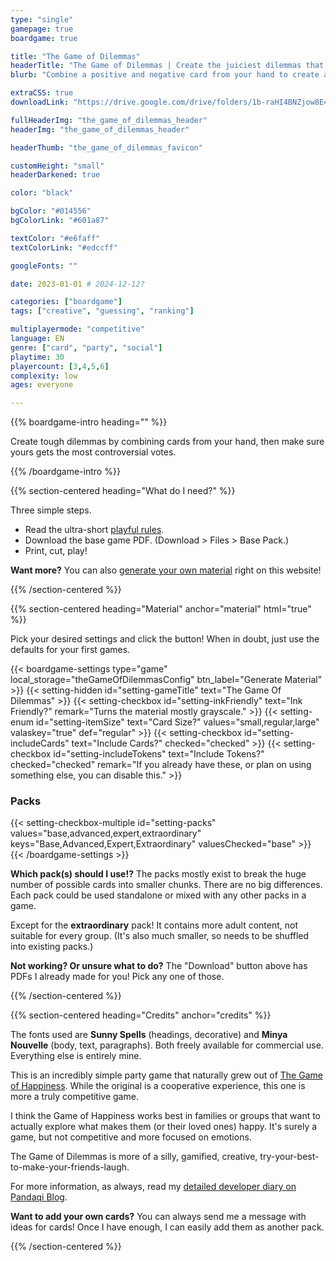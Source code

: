 ```yaml
---
type: "single"
gamepage: true
boardgame: true

title: "The Game of Dilemmas"
headerTitle: "The Game of Dilemmas | Create the juiciest dilemmas that have players doubt themselves."
blurb: "Combine a positive and negative card from your hand to create a dilemma. If yours is the most controversial, you score the most points!"

extraCSS: true
downloadLink: "https://drive.google.com/drive/folders/1b-raHI4BNZjow8E4X9Qc7ZLWbr4jZ3ne" # already updated!

fullHeaderImg: "the_game_of_dilemmas_header"
headerImg: "the_game_of_dilemmas_header"

headerThumb: "the_game_of_dilemmas_favicon"

customHeight: "small"
headerDarkened: true

color: "black"

bgColor: "#014556"
bgColorLink: "#601a87"

textColor: "#e6faff"
textColorLink: "#edccff"

googleFonts: ""

date: 2023-01-01 # 2024-12-12?

categories: ["boardgame"]
tags: ["creative", "guessing", "ranking"]

multiplayermode: "competitive"
language: EN
genre: ["card", "party", "social"]
playtime: 30
playercount: [3,4,5,6]
complexity: low
ages: everyone

---
```


{{% boardgame-intro heading="" %}}

Create tough dilemmas by combining cards from your hand, then make sure yours gets the most controversial votes.

{{% /boardgame-intro %}}

{{% section-centered heading="What do I need?" %}}

Three simple steps.
* Read the ultra-short [playful rules](rules).
* Download the base game PDF. (Download > Files > Base Pack.)
* Print, cut, play!

**Want more?** You can also [generate your own material](#material) right on this website!

{{% /section-centered %}}

{{% section-centered heading="Material" anchor="material" html="true" %}}

<p>Pick your desired settings and click the button! When in doubt, just use the defaults for your first games.</p>

{{< boardgame-settings type="game" local_storage="theGameOfDilemmasConfig" btn_label="Generate Material" >}}
	{{< setting-hidden id="setting-gameTitle" text="The Game Of Dilemmas" >}}
  {{< setting-checkbox id="setting-inkFriendly" text="Ink Friendly?" remark="Turns the material mostly grayscale." >}}
  {{< setting-enum id="setting-itemSize" text="Card Size?" values="small,regular,large" valaskey="true" def="regular" >}}
  {{< setting-checkbox id="setting-includeCards" text="Include Cards?" checked="checked" >}}
  {{< setting-checkbox id="setting-includeTokens" text="Include Tokens?" checked="checked" remark="If you already have these, or plan on using something else, you can disable this." >}}
  <h3>Packs</h3>
  {{< setting-checkbox-multiple id="setting-packs" values="base,advanced,expert,extraordinary" keys="Base,Advanced,Expert,Extraordinary" valuesChecked="base" >}}
{{< /boardgame-settings >}}

<p class="settings-remark"><strong>Which pack(s) should I use!?</strong> The packs mostly exist to break the huge number of possible cards into smaller chunks. There are no big differences. Each pack could be used standalone or mixed with any other packs in a game.</p> 

<p class="settings-remark">Except for the <strong>extraordinary</strong> pack! It contains more adult content, not suitable for every group. (It's also much smaller, so needs to be shuffled into existing packs.)</>

<p class="settings-remark"><strong>Not working? Or unsure what to do?</strong> The "Download" button above has PDFs I already made for you! Pick any one of those.</p>

{{% /section-centered %}}

{{% section-centered heading="Credits" anchor="credits" %}}

The fonts used are **Sunny Spells** (headings, decorative) and **Minya Nouvelle** (body, text, paragraphs). Both freely available for commercial use. Everything else is entirely mine.

This is an incredibly simple party game that naturally grew out of [The Game of Happiness](https://pandaqi.com/the-game-of-happiness/). While the original is a cooperative experience, this one is more a truly competitive game. 

I think the Game of Happiness works best in families or groups that want to actually explore what makes them (or their loved ones) happy. It's surely a game, but not competitive and more focused on emotions.

The Game of Dilemmas is more of a silly, gamified, creative, try-your-best-to-make-your-friends-laugh.

For more information, as always, read my [detailed developer diary on Pandaqi Blog](https://pandaqi.com/blog/boardgames/the-game-of-dilemmas/).

**Want to add your own cards?** You can always send me a message with ideas for cards! Once I have enough, I can easily add them as another pack.

{{% /section-centered %}}